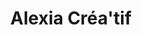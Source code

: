 ---
title: "Alexia Créa'tif"
url: /saint-jean-des-baisants-commune-de-saint-jean-delle/alexia-creatif/
shop: coiffeur
---